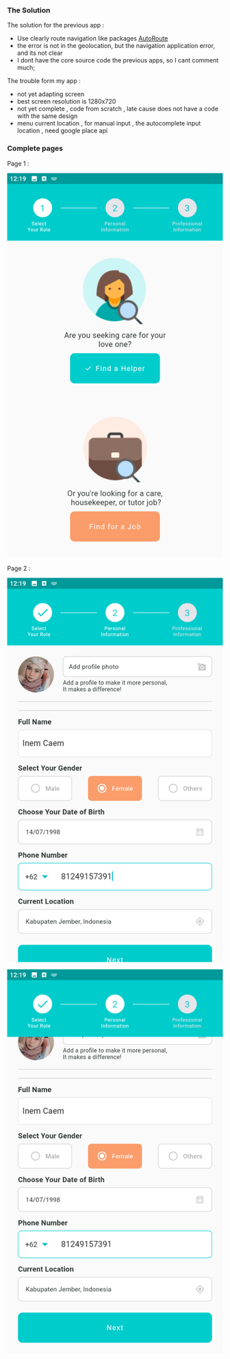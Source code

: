 ### The Solution
The solution for the previous app :
- Use clearly route navigation like packages [AutoRoute](https://pub.dev/packages/auto_route)
- the error is not in the geolocation, but the navigation application error, and its not clear
- I dont have the core source code the previous apps, so I cant comment much;

The trouble form my app :
- not yet adapting screen
- best screen resolution is 1280x720
- not yet complete , code from scratch , late cause does not have a code with the same design
- menu current location , for manual input , the autocomplete input location , need google place api 

### Complete pages
Page 1 :

![](https://raw.githubusercontent.com/bisanedev/ayiconnect/main/screenshot/1.png?raw=true)

Page 2 :

![](https://raw.githubusercontent.com/bisanedev/ayiconnect/main/screenshot/2a.png?raw=true)

![](https://raw.githubusercontent.com/bisanedev/ayiconnect/main/screenshot/2b.png?raw=true)